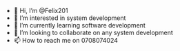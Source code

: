 - 👋 Hi, I’m @Felix201
- 👀 I’m interested in system development
- 🌱 I’m currently learning software development
- 💞️ I’m looking to collaborate on any system development
- 📫 How to reach me on 0708074024

<!---
Felix201/Felix201 is a ✨ special ✨ repository because its `README.md` (this file) appears on your GitHub profile.
You can click the Preview link to take a look at your changes.
--->
